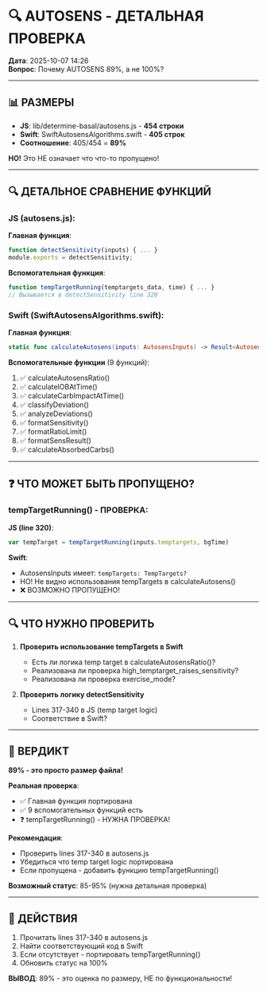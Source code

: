 # 🔍 AUTOSENS - ДЕТАЛЬНАЯ ПРОВЕРКА

**Дата**: 2025-10-07 14:26  
**Вопрос**: Почему AUTOSENS 89%, а не 100%?

---

## 📊 РАЗМЕРЫ

- **JS**: lib/determine-basal/autosens.js - **454 строки**
- **Swift**: SwiftAutosensAlgorithms.swift - **405 строк**
- **Соотношение**: 405/454 = **89%**

**НО!** Это НЕ означает что что-то пропущено!

---

## 🔍 ДЕТАЛЬНОЕ СРАВНЕНИЕ ФУНКЦИЙ

### JS (autosens.js):

**Главная функция**:
```javascript
function detectSensitivity(inputs) { ... }
module.exports = detectSensitivity;
```

**Вспомогательная функция**:
```javascript
function tempTargetRunning(temptargets_data, time) { ... }
// Вызывается в detectSensitivity line 320
```

### Swift (SwiftAutosensAlgorithms.swift):

**Главная функция**:
```swift
static func calculateAutosens(inputs: AutosensInputs) -> Result<AutosensResult, SwiftOpenAPSError>
```

**Вспомогательные функции** (9 функций):
1. ✅ calculateAutosensRatio()
2. ✅ calculateIOBAtTime()
3. ✅ calculateCarbImpactAtTime()
4. ✅ classifyDeviation()
5. ✅ analyzeDeviations()
6. ✅ formatSensitivity()
7. ✅ formatRatioLimit()
8. ✅ formatSensResult()
9. ✅ calculateAbsorbedCarbs()

---

## ❓ ЧТО МОЖЕТ БЫТЬ ПРОПУЩЕНО?

### tempTargetRunning() - ПРОВЕРКА:

**JS (line 320)**:
```javascript
var tempTarget = tempTargetRunning(inputs.temptargets, bgTime)
```

**Swift**:
- AutosensInputs имеет: `tempTargets: TempTargets?`
- НО! Не видно использования tempTargets в calculateAutosens()
- ❌ ВОЗМОЖНО ПРОПУЩЕНО!

---

## 🔍 ЧТО НУЖНО ПРОВЕРИТЬ

1. **Проверить использование tempTargets в Swift**
   - Есть ли логика temp target в calculateAutosensRatio()?
   - Реализована ли проверка high_temptarget_raises_sensitivity?
   - Реализована ли проверка exercise_mode?

2. **Проверить логику detectSensitivity**
   - Lines 317-340 в JS (temp target logic)
   - Соответствие в Swift?

---

## 📝 ВЕРДИКТ

**89% - это просто размер файла!**

**Реальная проверка**:
- ✅ Главная функция портирована
- ✅ 9 вспомогательных функций есть
- ❓ tempTargetRunning() - НУЖНА ПРОВЕРКА!

**Рекомендация**: 
- Проверить lines 317-340 в autosens.js
- Убедиться что temp target logic портирована
- Если пропущена - добавить функцию tempTargetRunning()

**Возможный статус**: 85-95% (нужна детальная проверка)

---

## 🎯 ДЕЙСТВИЯ

1. Прочитать lines 317-340 в autosens.js
2. Найти соответствующий код в Swift
3. Если отсутствует - портировать tempTargetRunning()
4. Обновить статус на 100%

**ВЫВОД**: 89% - это оценка по размеру, НЕ по функциональности!
